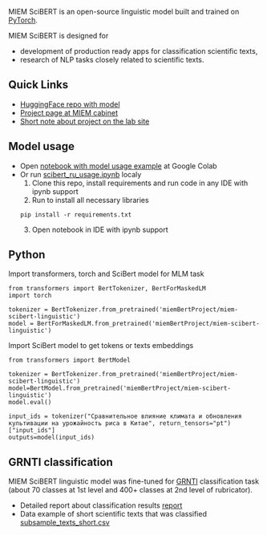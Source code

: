 MIEM SciBERT is an open-source linguistic model built and trained on [PyTorch](https://pytorch.org).

MIEM SciBERT is designed for
* development of production ready apps for classification scientific texts,
* research of NLP tasks closely related to scientific texts.

## Quick Links

* [HuggingFace repo with model](https://huggingface.co/miemBertProject/miem-scibert-linguistic)
* [Project page at MIEM cabinet](https://cabinet.miem.hse.ru/#/project/371/)
* [Short note about project on the lab site](https://miem.hse.ru/edu/ce/cadsystem/da_short_text)

## Model usage

* Open [notebook with model usage example](https://drive.google.com/file/d/1UZVhmA9LHL6Zsji-_9i_eJILmjhEziQz/view?usp=sharing) at Google Colab
* Or run [scibert_ru_usage.ipynb](https://github.com/IlyaKusakin/miem-scibert-project/blob/main/scibert_ru_usage.ipynb)  localy 
  1. Clone this repo, install requirements and run code in any IDE with ipynb support
  2. Run to install all necessary libraries
    ```
    pip install -r requirements.txt
    ```
  3. Open notebook in IDE with ipynb support

## Python

Import transformers, torch and SciBert model for MLM task
```
from transformers import BertTokenizer, BertForMaskedLM
import torch

tokenizer = BertTokenizer.from_pretrained('miemBertProject/miem-scibert-linguistic')
model = BertForMaskedLM.from_pretrained('miemBertProject/miem-scibert-linguistic')
```

Import SciBert model to get tokens or texts embeddings
```
from transformers import BertModel

tokenizer = BertTokenizer.from_pretrained('miemBertProject/miem-scibert-linguistic')
model=BertModel.from_pretrained('miemBertProject/miem-scibert-linguistic')
model.eval()

input_ids = tokenizer("Сравнительное влияние климата и обновления культивации на урожайность риса в Китае", return_tensors="pt")["input_ids"]
outputs=model(input_ids)
```

## GRNTI classification

MIEM SciBERT linguistic model was fine-tuned for [GRNTI](https://grnti.ru/) classification task (about 70 classes at 1st level and 400+ classes at 2nd level of rubricator). 

* Detailed report about classification results [report](https://drive.google.com/drive/folders/1MbW6TUvDpnaRxBgdXOCHtzR1ohfLkiqr?usp=sharing) 
* Data example of short scientific texts that was classified [subsample_texts_short.csv](https://github.com/IlyaKusakin/miem-scibert-project/blob/main/subsample_texts_short.csv)
